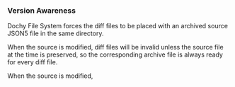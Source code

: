 ### Version Awareness

Dochy File System forces the diff files to be placed with 
 an archived source JSON5 file in the same directory.

When the source is modified, diff files will be invalid unless 
the source file at the time is preserved, so the corresponding archive file
is always ready for every diff file.

When the source is modified, 